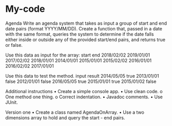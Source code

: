 My-code
=======
Agenda
Write an agenda system that takes as input a group of start and end date pairs (format YYYY/MM/DD). 
Create a function that, passed in a date with the same format, queries the system to determine if the date falls either inside
or outside any of the provided start/end pairs, and returns true or false.

Use this data as input for the array:
start	end
2018/02/02	2019/01/01
2017/02/02	2018/01/01
2014/01/01	2015/01/01
2015/02/02	2016/01/01
2016/02/02	2017/01/01

Use this data to test the method.
input	result
2014/05/05	true
2013/01/01	false
2012/01/01	false
2016/05/05	true
2015/01/01	true
2015/01/02	false

Additional instructions
•	Create a simple console app.
•	Use clean code.
    o	One method one thing.
    o	Correct indentation.
    •	Javadoc comments.
•	Use JUnit.

Version one
•	Create a class named AgendaOnArray.
•	Use a two dimensions array to hold and query the start - end pairs.


